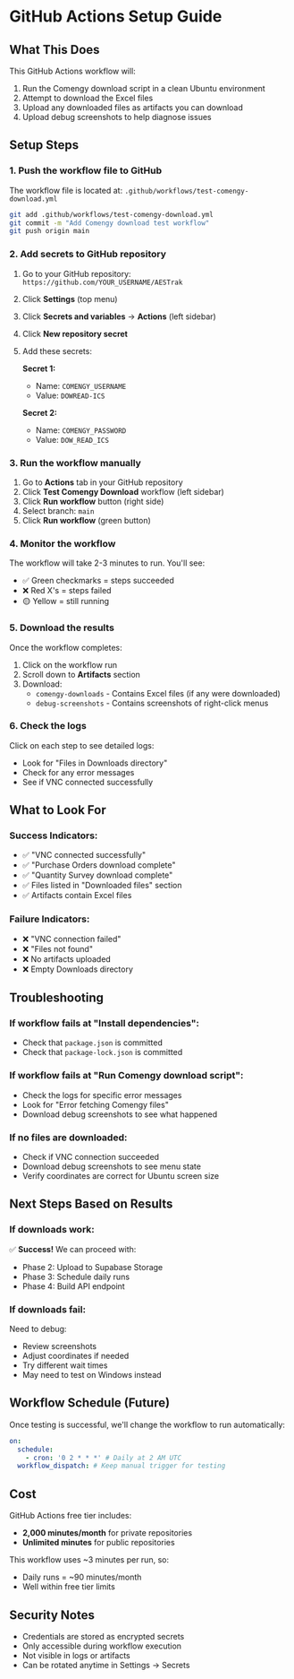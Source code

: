 # GitHub Actions Setup Guide

## What This Does

This GitHub Actions workflow will:

1. Run the Comengy download script in a clean Ubuntu environment
2. Attempt to download the Excel files
3. Upload any downloaded files as artifacts you can download
4. Upload debug screenshots to help diagnose issues

## Setup Steps

### 1. Push the workflow file to GitHub

The workflow file is located at: `.github/workflows/test-comengy-download.yml`

```bash
git add .github/workflows/test-comengy-download.yml
git commit -m "Add Comengy download test workflow"
git push origin main
```

### 2. Add secrets to GitHub repository

1. Go to your GitHub repository: `https://github.com/YOUR_USERNAME/AESTrak`
2. Click **Settings** (top menu)
3. Click **Secrets and variables** → **Actions** (left sidebar)
4. Click **New repository secret**
5. Add these secrets:

   **Secret 1:**
   - Name: `COMENGY_USERNAME`
   - Value: `DOWREAD-ICS`

   **Secret 2:**
   - Name: `COMENGY_PASSWORD`
   - Value: `DOW_READ_ICS`

### 3. Run the workflow manually

1. Go to **Actions** tab in your GitHub repository
2. Click **Test Comengy Download** workflow (left sidebar)
3. Click **Run workflow** button (right side)
4. Select branch: `main`
5. Click **Run workflow** (green button)

### 4. Monitor the workflow

The workflow will take 2-3 minutes to run. You'll see:

- ✅ Green checkmarks = steps succeeded
- ❌ Red X's = steps failed
- 🟡 Yellow = still running

### 5. Download the results

Once the workflow completes:

1. Click on the workflow run
2. Scroll down to **Artifacts** section
3. Download:
   - `comengy-downloads` - Contains Excel files (if any were downloaded)
   - `debug-screenshots` - Contains screenshots of right-click menus

### 6. Check the logs

Click on each step to see detailed logs:

- Look for "Files in Downloads directory"
- Check for any error messages
- See if VNC connected successfully

## What to Look For

### Success Indicators:

- ✅ "VNC connected successfully"
- ✅ "Purchase Orders download complete"
- ✅ "Quantity Survey download complete"
- ✅ Files listed in "Downloaded files" section
- ✅ Artifacts contain Excel files

### Failure Indicators:

- ❌ "VNC connection failed"
- ❌ "Files not found"
- ❌ No artifacts uploaded
- ❌ Empty Downloads directory

## Troubleshooting

### If workflow fails at "Install dependencies":

- Check that `package.json` is committed
- Check that `package-lock.json` is committed

### If workflow fails at "Run Comengy download script":

- Check the logs for specific error messages
- Look for "Error fetching Comengy files"
- Download debug screenshots to see what happened

### If no files are downloaded:

- Check if VNC connection succeeded
- Download debug screenshots to see menu state
- Verify coordinates are correct for Ubuntu screen size

## Next Steps Based on Results

### If downloads work:

✅ **Success!** We can proceed with:

- Phase 2: Upload to Supabase Storage
- Phase 3: Schedule daily runs
- Phase 4: Build API endpoint

### If downloads fail:

Need to debug:

- Review screenshots
- Adjust coordinates if needed
- Try different wait times
- May need to test on Windows instead

## Workflow Schedule (Future)

Once testing is successful, we'll change the workflow to run automatically:

```yaml
on:
  schedule:
    - cron: '0 2 * * *' # Daily at 2 AM UTC
  workflow_dispatch: # Keep manual trigger for testing
```

## Cost

GitHub Actions free tier includes:

- **2,000 minutes/month** for private repositories
- **Unlimited minutes** for public repositories

This workflow uses ~3 minutes per run, so:

- Daily runs = ~90 minutes/month
- Well within free tier limits

## Security Notes

- Credentials are stored as encrypted secrets
- Only accessible during workflow execution
- Not visible in logs or artifacts
- Can be rotated anytime in Settings → Secrets
